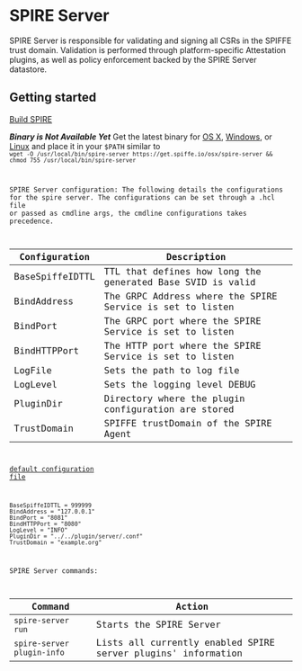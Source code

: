 # SPIRE Server  
SPIRE Server is responsible for validating and signing all CSRs in the SPIFFE trust domain. Validation is performed through platform-specific Attestation plugins, as well as policy enforcement backed by the SPIRE Server datastore.



## Getting started
[Build SPIRE](../README.md)

_**Binary is Not Available Yet**_
Get the latest binary for [OS X](https://get.spiffe.io/osx/spire-server), [Windows](https://get.spiffe.io/windows/spire-server.exe), 
or [Linux](https://get.spiffe.io/linux/spire-server) and place it in your `$PATH` similar to 
<code>
`wget -O /usr/local/bin/spire-server https://get.spiffe.io/osx/spire-server && chmod 755 /usr/local/bin/spire-server`


SPIRE Server configuration:
The following details the configurations for the spire server.
The configurations can be set through a .hcl file or passed as cmdline args, the cmdline configurations takes precedence.

 |Configuration          | Description                                                          |
 |-----------------------|----------------------------------------------------------------------|
 |BaseSpiffeIDTTL        |  TTL that defines how long the generated Base SVID is valid          |
 |BindAddress            |  The GRPC Address where the SPIRE Service is set to listen           |
 |BindPort               |  The GRPC port where the SPIRE Service is set to listen              |
 |BindHTTPPort           |  The HTTP port where the SPIRE Service is set to listen              |
 |LogFile                |  Sets the path to log file                                           |
 |LogLevel               |  Sets the logging level DEBUG|INFO|WARN|ERROR>                       |
 |PluginDir              |  Directory where the plugin configuration are stored                 |
 |TrustDomain            |  SPIFFE trustDomain of the SPIRE Agent                               |


[default configuration file](./.conf/default_server_config.hcl) 
```
BaseSpiffeIDTTL = 999999
BindAddress = "127.0.0.1"
BindPort = "8081"
BindHTTPPort = "8080"
LogLevel = "INFO"
PluginDir = "../../plugin/server/.conf"
TrustDomain = "example.org"
```

SPIRE Server commands:

 |Command                   | Action                                                           |
 |--------------------------|------------------------------------------------------------------|
 |`spire-server run`        |  Starts the SPIRE Server                                         |
 |`spire-server plugin-info`|  Lists all currently enabled SPIRE server plugins' information   |
